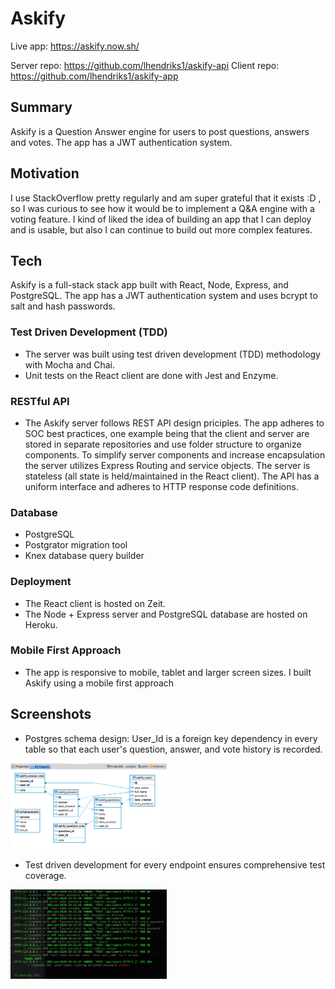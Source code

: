 # Askify
Live app: https://askify.now.sh/

Server repo: https://github.com/lhendriks1/askify-api
Client repo: https://github.com/lhendriks1/askify-app

## Summary
Askify is a Question Answer engine for users to post questions, answers and votes. The app has a JWT authentication system.

## Motivation
I use StackOverflow pretty regularly and am super grateful that it exists :D , so I was curious to see how it would be to implement a Q&A engine with a voting feature. I kind of liked the idea of building an app that I can deploy and is usable, but also I can continue to build out more complex features.

## Tech
Askify is a full-stack stack app built with React, Node, Express, and PostgreSQL. The app has a JWT authentication system and uses bcrypt to salt and hash passwords. 

### Test Driven Development (TDD)
- The server was built using test driven development (TDD) methodology with Mocha and Chai. 
- Unit tests on the React client are done with Jest and Enzyme.

### RESTful API
- The Askify server follows REST API design priciples. The app adheres to SOC best practices, one example being that the client and server are stored in separate repositories and use folder structure to organize components. To simplify server components and increase encapsulation the server utilizes Express Routing and service objects. The server is stateless (all state is held/maintained in the React client). The API has a uniform interface and adheres to HTTP response code definitions.

### Database
- PostgreSQL
- Postgrator migration tool
- Knex database query builder

### Deployment
- The React client is hosted on Zeit.
- The Node + Express server and PostgreSQL database are hosted on Heroku.

### Mobile First Approach
- The app is responsive to mobile, tablet and larger screen sizes. I built Askify using a mobile first approach

## Screenshots
- Postgres schema design: User_Id is a foreign key dependency in every table so that each user's question, answer, and vote history is recorded.
<img src="./screenshots/askify_ER_Diagram.png" alt="ER Diagram form DBeaver" width="250" >

<br>

- Test driven development for every endpoint ensures comprehensive test coverage.
<img src="./screenshots/askify_tests.png" alt="passed tests screenshot" width="250" >


